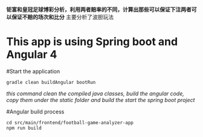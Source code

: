**钜富和皇冠足球博彩分析，利用两者赔率的不同，计算出那些可以保证下注两者可以保证不赔的场次和比分**
主要分析了波胆玩法

**This app is using Spring boot and Angular 4**
===============================================
#Start the application
```
gradle clean buildAngular bootRun
```
*this command clean the compiled java classes, build the angular code, copy them under the static folder and build the start the spring boot project*

#Angular build process
```
cd src/main/frontend/football-game-analyzer-app
npm run build
```

